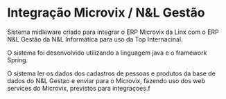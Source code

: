 # Integração Microvix / N&L Gestão

Sistema midleware criado para integrar o ERP Microvix da Linx com o ERP N&L Gestão da N&L Informática para uso da Top Internacinal.

O sistema foi desenvolvido utilizando a linguagem java e o framework Spring.

O sistema ler os dados dos cadastros de pessoas e produtos da base de dados do N&L Gestao e enviar para o Microvix, fazendo uso dos web services do Microvix, previstos para integraçoes.f